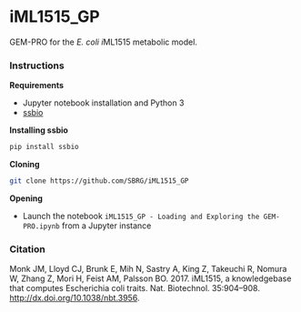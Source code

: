 # iML1515_GP

GEM-PRO for the *E. coli* *i*ML1515 metabolic model.

### Instructions

**Requirements**
- Jupyter notebook installation and Python 3
- [ssbio](https://github.com/SBRG/ssbio)

**Installing ssbio**
```bash
pip install ssbio
```

**Cloning**
```bash
git clone https://github.com/SBRG/iML1515_GP
```

**Opening**
- Launch the notebook `iML1515_GP - Loading and Exploring the GEM-PRO.ipynb` from a Jupyter instance


### Citation

Monk JM, Lloyd CJ, Brunk E, Mih N, Sastry A, King Z, Takeuchi R, Nomura W, Zhang Z, Mori H, Feist AM, Palsson BO. 2017. iML1515, a knowledgebase that computes Escherichia coli traits. Nat. Biotechnol. 35:904–908. http://dx.doi.org/10.1038/nbt.3956.

